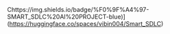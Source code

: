 Chttps://img.shields.io/badge/%F0%9F%A4%97-SMART_SDLC%20AI%20PROJECT-blue)](https://huggingface.co/spaces/vibin004/Smart_SDLC)
